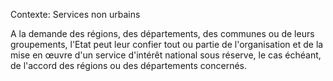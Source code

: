 Contexte: Services non urbains

A la demande des régions, des départements, des communes ou de leurs groupements, l'Etat peut leur confier tout ou partie de l'organisation et de la mise en œuvre d'un service d'intérêt national sous réserve, le cas échéant, de l'accord des régions ou des départements concernés.